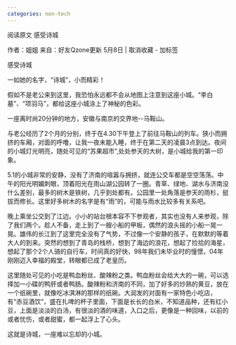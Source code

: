 ```yaml
---
categories: non-tech
---
```

阅读原文 感受诗城

作者：姐姐  来自：好友Qzone更新 5月8日 |  取消收藏 - 加标签 



感受诗城

   一如她的名字，“诗城”，小而精彩！

   假如不是老公来到这里，我恐怕永远都不会从地图上注意到这座小城。“李白墓”、“项羽马”，都给这座小城涂上了神秘的色彩。

  一座离时尚20分钟的地方，安徽与南京的交界地--马鞍山。

      

   与老公经历了2个月的分别，终于在4.30下午登上了前往马鞍山的列车。狭小而拥挤的车厢，对面的呼噜，让我一夜未能入睡，终于在第二天的凌晨3点到达。夜间的小城灯光明亮，随处可见的“苏果超市”,处处参天的大树，是小城给我的第一印象。



   5.1的小城非常的安静，没有了济南的喧嚣与拥挤，就连公交车都是空空荡荡。中午的阳光明媚刺眼，顶着阳光在雨山湖公园转了一圈。青草、绿地、湖水与济南没什么差别，最多的树木是铁树，几乎到处都有。公园里一处角落是参天的雨杉，挺拔而修长。这里好多树木的名字是有“雨”的，可能与雨水比较多有关系吧。



   晚上乘坐公交到了江边。小小的站台根本容不下参观者，其实也没有人来参观，除了我们两个。趁人不备，走上到了一艘小船的甲板，偶然的浪头摇的小船一晃一晃。雄伟的长江到了这里完全没有了气势，不过像一个安静的孩子，在默默的等着大人的到来。突然的想到了青岛的栈桥，想到了海边的浪花，想起了捡拾的海星，想起了那个2个人骑的自行车，时间真的好快，98年我们未毕业时的憧憬，04年刚刚迈入幸福的殿堂，转眼都已成了老皇历。

       

   这里随处可见的小吃是鸭血粉丝、酸辣粉之类。鸭血粉丝会给大大的一碗，可以选择加一小碟的鸭肝或者鸭肠。酸辣粉和济南的不同，加了好多的炒熟的黄豆，放在一个纸碗里，就像吃冰淇淋的那样的纸碗。大润发的对面有一家特色小吃店，有“赤豆酒饮”，盛在扎啤的杯子里面，下面是长长的白米，不知道品种，还有红小豆，上面是淡淡的白汤，有很淡的酒的味道，入口之后，更像是一种回味，以前的或者忧伤，或者甜蜜，都一起浮上了心头。



  这就是诗城，一座难以忘却的小城。

